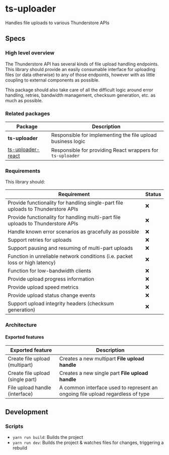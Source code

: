 # ts-uploader

Handles file uploads to various Thunderstore APIs

## Specs

### High level overview

The Thunderstore API has several kinds of file upload handling endpoints. This
library should provide an easily consumable interface for uploading files (or
data otherwise) to any of those endpoints, however with as little coupling to
external components as possible.

This package should also take care of all the difficult logic around error
handling, retries, bandwidth management, checksum generation, etc. as much as possible.

### Related packages

| Package                                             | Description                                                 |
|-----------------------------------------------------|-------------------------------------------------------------|
| **ts-uploader**                                     | Responsible for implementing the file upload business logic |
| [ts-uploader-react](../ts-uploader-react/README.md) | Responsible for providing React wrappers for `ts-uploader`  |

### Requirements

This library should:

| Requirement                                                                      | Status |
|----------------------------------------------------------------------------------|--------|
| Provide functionality for handling single-part file uploads to Thunderstore APIs | ❌      |
| Provide functionality for handling multi-part file uploads to Thunderstore APIs  | ❌      |
| Handle known error scenarios as gracefully as possible                           | ❌      |
| Support retries for uploads                                                      | ❌      |
| Support pausing and resuming of multi-part uploads                               | ❌      |
| Function in unreliable network conditions (i.e. packet loss or high latency)     | ❌      |
| Function for low-bandwidth clients                                               | ❌      |
| Provide upload progress information                                              | ❌      |
| Provide upload speed metrics                                                     | ❌      |
| Provide upload status change events                                              | ❌      |
| Support upload integrity headers (checksum generation)                           | ❌      |

### Architecture

#### Exported features

| Exported feature                 | Description                                                                    |
|----------------------------------|--------------------------------------------------------------------------------|
| Create file upload (multipart)   | Creates a new multipart **File upload handle**                                 |
| Create file upload (single part) | Creates a new single part **File upload handle**                               |
| File upload handle (interface)   | A common interface used to represent an ongoing file upload regardless of type |

## Development

### Scripts

- `yarn run build`: Builds the project
- `yarn run dev`: Builds the project & watches files for changes, triggering a rebuild
